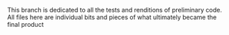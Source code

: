 This branch is dedicated to all the tests and renditions of preliminary code. All files here are individual bits and pieces of what ultimately became the final product

